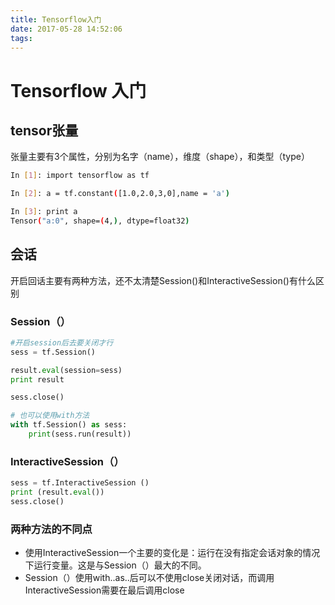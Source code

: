 ```yaml
---
title: Tensorflow入门
date: 2017-05-28 14:52:06
tags:
---
```

# Tensorflow 入门

## tensor张量
张量主要有3个属性，分别为名字（name），维度（shape），和类型（type）
```bash
In [1]: import tensorflow as tf

In [2]: a = tf.constant([1.0,2.0,3,0],name = 'a')

In [3]: print a
Tensor("a:0", shape=(4,), dtype=float32)
```

## 会话
开启回话主要有两种方法，还不太清楚Session()和InteractiveSession()有什么区别
### Session（）
```python
#开启session后去要关闭才行
sess = tf.Session()

result.eval(session=sess)
print result

sess.close()
```

```python
# 也可以使用with方法
with tf.Session() as sess:
    print(sess.run(result))
```
### InteractiveSession（）
```python
sess = tf.InteractiveSession ()
print (result.eval())
sess.close()
```
### 两种方法的不同点
* 使用InteractiveSession一个主要的变化是：运行在没有指定会话对象的情况下运行变量。这是与Session（）最大的不同。
* Session（）使用with..as..后可以不使用close关闭对话，而调用InteractiveSession需要在最后调用close
